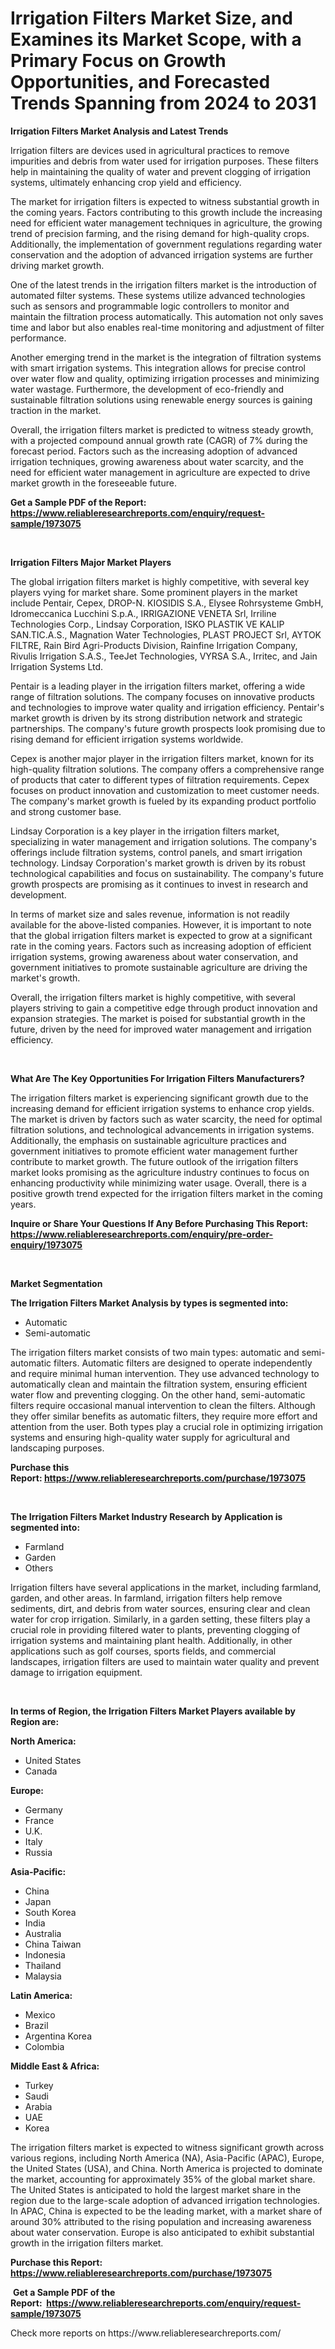 <p><h1>Irrigation Filters Market Size, and Examines its Market Scope, with a Primary Focus on Growth Opportunities, and Forecasted Trends Spanning from 2024 to 2031</h1></p><p><strong>Irrigation Filters Market Analysis and Latest Trends</strong></p>
<p><p>Irrigation filters are devices used in agricultural practices to remove impurities and debris from water used for irrigation purposes. These filters help in maintaining the quality of water and prevent clogging of irrigation systems, ultimately enhancing crop yield and efficiency.</p><p>The market for irrigation filters is expected to witness substantial growth in the coming years. Factors contributing to this growth include the increasing need for efficient water management techniques in agriculture, the growing trend of precision farming, and the rising demand for high-quality crops. Additionally, the implementation of government regulations regarding water conservation and the adoption of advanced irrigation systems are further driving market growth.</p><p>One of the latest trends in the irrigation filters market is the introduction of automated filter systems. These systems utilize advanced technologies such as sensors and programmable logic controllers to monitor and maintain the filtration process automatically. This automation not only saves time and labor but also enables real-time monitoring and adjustment of filter performance.</p><p>Another emerging trend in the market is the integration of filtration systems with smart irrigation systems. This integration allows for precise control over water flow and quality, optimizing irrigation processes and minimizing water wastage. Furthermore, the development of eco-friendly and sustainable filtration solutions using renewable energy sources is gaining traction in the market.</p><p>Overall, the irrigation filters market is predicted to witness steady growth, with a projected compound annual growth rate (CAGR) of 7% during the forecast period. Factors such as the increasing adoption of advanced irrigation techniques, growing awareness about water scarcity, and the need for efficient water management in agriculture are expected to drive market growth in the foreseeable future.</p></p>
<p><strong>Get a Sample PDF of the Report:&nbsp; <a href="https://www.reliableresearchreports.com/enquiry/request-sample/1973075">https://www.reliableresearchreports.com/enquiry/request-sample/1973075</a></strong></p>
<p>&nbsp;</p>
<p><strong>Irrigation Filters Major Market Players</strong></p>
<p><p>The global irrigation filters market is highly competitive, with several key players vying for market share. Some prominent players in the market include Pentair, Cepex, DROP-N. KIOSIDIS S.A., Elysee Rohrsysteme GmbH, Idromeccanica Lucchini S.p.A., IRRIGAZIONE VENETA Srl, Irriline Technologies Corp., Lindsay Corporation, ISKO PLASTIK VE KALIP SAN.TIC.A.S., Magnation Water Technologies, PLAST PROJECT Srl, AYTOK FILTRE, Rain Bird Agri-Products Division, Rainfine Irrigation Company, Rivulis Irrigation S.A.S., TeeJet Technologies, VYRSA S.A., Irritec, and Jain Irrigation Systems Ltd.</p><p>Pentair is a leading player in the irrigation filters market, offering a wide range of filtration solutions. The company focuses on innovative products and technologies to improve water quality and irrigation efficiency. Pentair's market growth is driven by its strong distribution network and strategic partnerships. The company's future growth prospects look promising due to rising demand for efficient irrigation systems worldwide.</p><p>Cepex is another major player in the irrigation filters market, known for its high-quality filtration solutions. The company offers a comprehensive range of products that cater to different types of filtration requirements. Cepex focuses on product innovation and customization to meet customer needs. The company's market growth is fueled by its expanding product portfolio and strong customer base.</p><p>Lindsay Corporation is a key player in the irrigation filters market, specializing in water management and irrigation solutions. The company's offerings include filtration systems, control panels, and smart irrigation technology. Lindsay Corporation's market growth is driven by its robust technological capabilities and focus on sustainability. The company's future growth prospects are promising as it continues to invest in research and development.</p><p>In terms of market size and sales revenue, information is not readily available for the above-listed companies. However, it is important to note that the global irrigation filters market is expected to grow at a significant rate in the coming years. Factors such as increasing adoption of efficient irrigation systems, growing awareness about water conservation, and government initiatives to promote sustainable agriculture are driving the market's growth.</p><p>Overall, the irrigation filters market is highly competitive, with several players striving to gain a competitive edge through product innovation and expansion strategies. The market is poised for substantial growth in the future, driven by the need for improved water management and irrigation efficiency.</p></p>
<p>&nbsp;</p>
<p><strong>What Are The Key Opportunities For Irrigation Filters Manufacturers?</strong></p>
<p><p>The irrigation filters market is experiencing significant growth due to the increasing demand for efficient irrigation systems to enhance crop yields. The market is driven by factors such as water scarcity, the need for optimal filtration solutions, and technological advancements in irrigation systems. Additionally, the emphasis on sustainable agriculture practices and government initiatives to promote efficient water management further contribute to market growth. The future outlook of the irrigation filters market looks promising as the agriculture industry continues to focus on enhancing productivity while minimizing water usage. Overall, there is a positive growth trend expected for the irrigation filters market in the coming years.</p></p>
<p><strong>Inquire or Share Your Questions If Any Before Purchasing This Report: <a href="https://www.reliableresearchreports.com/enquiry/pre-order-enquiry/1973075">https://www.reliableresearchreports.com/enquiry/pre-order-enquiry/1973075</a></strong></p>
<p>&nbsp;</p>
<p><strong>Market Segmentation</strong></p>
<p><strong>The Irrigation Filters Market Analysis by types is segmented into:</strong></p>
<p><ul><li>Automatic</li><li>Semi-automatic</li></ul></p>
<p><p>The irrigation filters market consists of two main types: automatic and semi-automatic filters. Automatic filters are designed to operate independently and require minimal human intervention. They use advanced technology to automatically clean and maintain the filtration system, ensuring efficient water flow and preventing clogging. On the other hand, semi-automatic filters require occasional manual intervention to clean the filters. Although they offer similar benefits as automatic filters, they require more effort and attention from the user. Both types play a crucial role in optimizing irrigation systems and ensuring high-quality water supply for agricultural and landscaping purposes.</p></p>
<p><strong>Purchase this Report:&nbsp;<a href="https://www.reliableresearchreports.com/purchase/1973075">https://www.reliableresearchreports.com/purchase/1973075</a></strong></p>
<p>&nbsp;</p>
<p><strong>The Irrigation Filters Market Industry Research by Application is segmented into:</strong></p>
<p><ul><li>Farmland</li><li>Garden</li><li>Others</li></ul></p>
<p><p>Irrigation filters have several applications in the market, including farmland, garden, and other areas. In farmland, irrigation filters help remove sediments, dirt, and debris from water sources, ensuring clear and clean water for crop irrigation. Similarly, in a garden setting, these filters play a crucial role in providing filtered water to plants, preventing clogging of irrigation systems and maintaining plant health. Additionally, in other applications such as golf courses, sports fields, and commercial landscapes, irrigation filters are used to maintain water quality and prevent damage to irrigation equipment.</p></p>
<p>&nbsp;</p>
<p><strong>In terms of Region, the Irrigation Filters Market Players available by Region are:</strong></p>
<p>
    <p> <strong> North America: </strong>
        <ul>
            <li>United States</li>
            <li>Canada</li>
        </ul>
        </p> 
    <p> <strong> Europe: </strong>
        <ul>
            <li>Germany</li>
            <li>France</li>
            <li>U.K.</li>
            <li>Italy</li>
            <li>Russia</li>
        </ul>
        </p> 
    <p> <strong> Asia-Pacific: </strong>
        <ul>
            <li>China</li>
            <li>Japan</li>
            <li>South Korea</li>
            <li>India</li>
            <li>Australia</li>
            <li>China Taiwan</li>
            <li>Indonesia</li>
            <li>Thailand</li>
            <li>Malaysia</li>
        </ul>
        </p> 
    <p> <strong> Latin America: </strong>
        <ul>
            <li>Mexico</li>
            <li>Brazil</li>
            <li>Argentina Korea</li>
            <li>Colombia</li>
        </ul>
        </p> 
    <p> <strong> Middle East & Africa: </strong>
        <ul>
            <li>Turkey</li>
            <li>Saudi</li>
            <li>Arabia</li>
            <li>UAE</li>
            <li>Korea</li>
        </ul>
    </p>
    </p>
<p><p>The irrigation filters market is expected to witness significant growth across various regions, including North America (NA), Asia-Pacific (APAC), Europe, the United States (USA), and China. North America is projected to dominate the market, accounting for approximately 35% of the global market share. The United States is anticipated to hold the largest market share in the region due to the large-scale adoption of advanced irrigation technologies. In APAC, China is expected to be the leading market, with a market share of around 30% attributed to the rising population and increasing awareness about water conservation. Europe is also anticipated to exhibit substantial growth in the irrigation filters market.</p></p>
<p><strong>Purchase this Report: <a href="https://www.reliableresearchreports.com/purchase/1973075">https://www.reliableresearchreports.com/purchase/1973075</a></strong></p>
<p>&nbsp;<strong>Get a Sample PDF of the Report:&nbsp;&nbsp;<a href="https://www.reliableresearchreports.com/enquiry/request-sample/1973075">https://www.reliableresearchreports.com/enquiry/request-sample/1973075</a></strong></p>
<p><strong></strong></p>
<p>Check more reports on https://www.reliableresearchreports.com/</p>